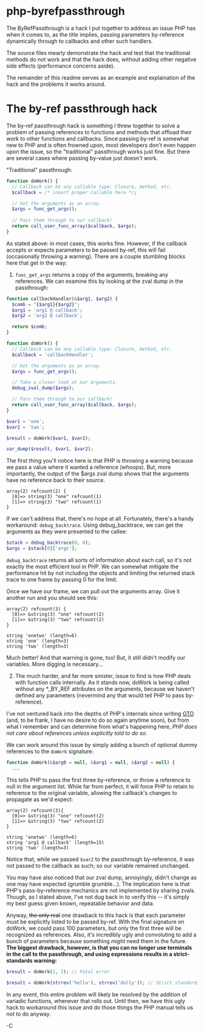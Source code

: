 php-byrefpassthrough
====================

The ByRefPassthrough is a hack I put together to address an issue PHP has when it comes to, as the title implies, passing parameters by-reference dynamically through to callbacks and other such handlers.

The source files mearly demonstrate the hack and test that the traditional methods do not work and that the hack does, without adding other negative side effects (performance concerns aside).


The remainder of this readme serves as an example and explaination of the hack and the problems it works around.


The by-ref passthrough hack
===========================
The by-ref passthrough hack is something I threw together to solve a problem of passing references to functions and methods that offload their work to other functions and callbacks.
Since passing by-ref is somewhat new to PHP and is often frowned upon, most developers don't even happen upon the issue, so the "traditional" passthrough works just fine. But there are several cases where passing by-value just doesn't work.


"Traditional" passthrough:
```php
function doWork() {
  // Callback can be any callable type: Closure, method, etc.
  $callback = /* insert proper callable here */; 

  // Get the arguments as an array.  
  $args = func_get_args();
  
  // Pass them through to our callback!
  return call_user_func_array($callback, $args);
}
```

As stated above: in most cases, this works fine. However, if the callback accepts or expects parameters to be passed by-ref, this will fail (occasionally throwing a warning). There are a couple stumbling blocks here that get in the way:

1) ```func_get_args``` returns a copy of the arguments, breaking any references.
We can examine this by looking at the zval dump in the passthrough:

```php
function callbackHandler(&$arg1, $arg2) {
  $comb = "{$arg1}{$arg2}";
  $arg1 = 'arg1 @ callback';
  $arg2 = 'arg2 @ callback';

  return $comb;
}

function doWork() {
  // Callback can be any callable type: Closure, method, etc.
  $callback = 'callbackHandler';

  // Get the arguments as an array.
  $args = func_get_args();

  // Take a closer look at our arguments.
  debug_zval_dump($args);

  // Pass them through to our callback!
  return call_user_func_array($callback, $args);
}

$var1 = 'one';
$var2 = 'two';

$result = doWork($var1, $var2);

var_dump($result, $var1, $var2);
```

The first thing you'll notice here is that PHP is throwing a warning because we pass a value where it wanted a reference (whoops). But, more importantly, the output of the $args zval dump shows that the arguments have no reference back to their source.

```
array(2) refcount(2) {
  [0]=> string(3) "one" refcount(1)
  [1]=> string(3) "two" refcount(1) 
} 
```

If we can't address that, there's no hope at all. Fortunately, there's a handy workaround: ```debug_backtrace```. Using debug_backtrace, we can get the arguments as they were presented to the callee:

```php
$stack = debug_backtrace(0, 0);
$args = $stack[0]['args'];
```

```debug_backtrace``` returns all sorts of information about each call, so it's not exactly the most efficient tool in PHP. We can somewhat mitigate the performance hit by not including the objects and limiting the returned stack trace to one frame by passing 0 for the limit.

Once we have our frame, we can pull out the arguments array. Give it another run and you should see this:

```
array(2) refcount(3) {
  [0]=> &string(3) "one" refcount(2)
  [1]=> &string(3) "two" refcount(2)
}

string 'onetwo' (length=6)
string 'one' (length=3)
string 'two' (length=3)
```

Much better! And that warning is gone, too! But, it still didn't modify our variables. More digging is necessary...


2) The much harder, and far more sinister, issue to find is how PHP deals with function calls internally. As it stands now, doWork is being called without any *\_BY\_REF attributes on the arguments, because we haven't defined any parameters (nevermind any that would tell PHP to pass by-reference).

I've not ventured back into the depths of PHP's internals since writing [GTO](https://github.com/Gustavus/php-gto) (and, to be frank, I have no desire to do so again anytime soon), but from what I remember and can determine from what's happening here, _PHP does not care about references unless explicitly told to do so_.

We can work around this issue by simply adding a bunch of optional dummy references to the ```doWork``` signature:

```php
function doWork(&$arg0 = null, &$arg1 = null, &$arg2 = null) {
  ...
```

This tells PHP to pass the first three by-reference, or throw a reference to null in the argument list. While far from perfect, it will force PHP to retain to reference to the original variable, allowing the callback's changes to propagate as we'd expect:

```
array(2) refcount(3){ 
  [0]=> &string(3) "one" refcount(2)
  [1]=> &string(3) "two" refcount(2)
}

string 'onetwo' (length=6)
string 'arg1 @ callback' (length=15)
string 'two' (length=3)
```

Notice that, while we passed ```$var2``` to the passthrough by-reference, it was not passed to the callback as such; so our variable remained unchanged.

You may have also noticed that our zval dump, annoyingly, didn't change as one may have expected (grumble grumble...). The implication here is that PHP's pass-by-reference mechanics are not implemented by sharing zvals. Though, as I stated above, I've not dug back in to verify this -- it's simply my best guess given known, repeatable behavior and data.


Anyway, ~~the only real~~ one drawback to this hack is that each parameter must be explicitly listed to be passed by-ref. With the final signature on doWork, we could pass 100 parameters, but only the first three will be recognized as references. Also, it's incredibly ugly and convoluting to add a bunch of parameters because something *might* need them in the future. **The biggest drawback, however, is that you can no longer use terminals in the call to the passthrough, and using expressions results in a strict-standards warning:**

```php
$result = doWork(1, 2); // Fatal error

$result = doWork(strrev('hello'), strrev('dolly')); // Strict standards warning.
```

In any event, this entire problem will likely be resolved by the addition of variadic functions, whenever that rolls out. Until then, we have this ugly hack to workaround this issue and do those things the PHP manual tells us not to do anyway.

-C
